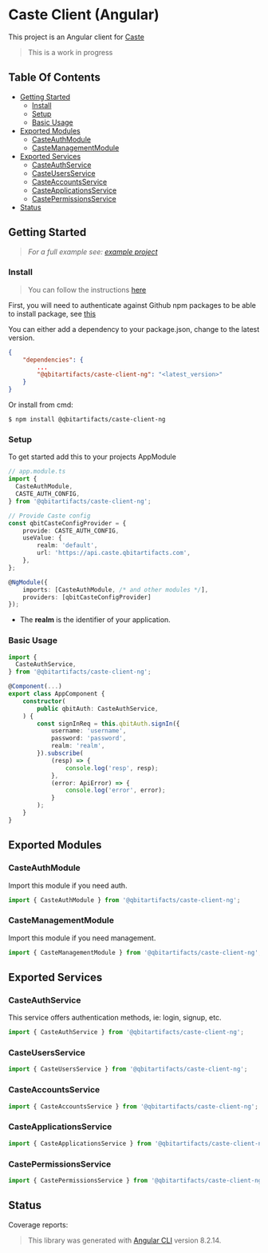 # Caste Client (Angular) <!-- omit in toc -->

This project is an Angular client for [Caste](https://github.com/QbitArtifacts/caste)

> This is a work in progress

## Table Of Contents <!-- omit in toc -->

- [Getting Started](#getting-started)
  - [Install](#install)
  - [Setup](#setup)
  - [Basic Usage](#basic-usage)
- [Exported Modules](#exported-modules)
  - [CasteAuthModule](#casteauthmodule)
  - [CasteManagementModule](#castemanagementmodule)
- [Exported Services](#exported-services)
  - [CasteAuthService](#casteauthservice)
  - [CasteUsersService](#casteusersservice)
  - [CasteAccountsService](#casteaccountsservice)
  - [CasteApplicationsService](#casteapplicationsservice)
  - [CastePermissionsService](#castepermissionsservice)
- [Status](#status)

## Getting Started

> _For a full example see: [example project](../../src)_

### Install

> You can follow the instructions [here](https://github.com/QbitArtifacts/qbit-ng-packages/packages/357576)

First, you will need to authenticate against Github npm packages to be able to install package, see [this][gh-npm-install]

You can either add a dependency to your package.json, change to the latest version.

```json
{
    "dependencies": {
        ...
        "@qbitartifacts/caste-client-ng": "<latest_version>"
    }
}
```

Or install from cmd:

```
$ npm install @qbitartifacts/caste-client-ng
```

### Setup

To get started add this to your projects AppModule

```typescript
// app.module.ts
import {
  CasteAuthModule,
  CASTE_AUTH_CONFIG,
} from '@qbitartifacts/caste-client-ng';

// Provide Caste config
const qbitCasteConfigProvider = {
    provide: CASTE_AUTH_CONFIG,
    useValue: {
        realm: 'default',
        url: 'https://api.caste.qbitartifacts.com',
    },
};

@NgModule({
    imports: [CasteAuthModule, /* and other modules */],
    providers: [qbitCasteConfigProvider]
});
```

* The **realm** is the identifier of your application.

### Basic Usage

```typescript
import {
  CasteAuthService,
} from '@qbitartifacts/caste-client-ng';

@Component(...)
export class AppComponent {
    constructor(
        public qbitAuth: CasteAuthService,
    ) {
        const signInReq = this.qbitAuth.signIn({
            username: 'username',
            password: 'password',
            realm: 'realm',
        }).subscribe(
            (resp) => {
                console.log('resp', resp);
            },
            (error: ApiError) => {
                console.log('error', error);
            }
        );
    }
}
```

## Exported Modules

### CasteAuthModule

Import this module if you need auth.

```ts
import { CasteAuthModule } from '@qbitartifacts/caste-client-ng';
```

### CasteManagementModule

Import this module if you need management.

```ts
import { CasteManagementModule } from '@qbitartifacts/caste-client-ng';
```

## Exported Services

### CasteAuthService

This service offers authentication methods, ie: login, signup, etc.

```ts
import { CasteAuthService } from '@qbitartifacts/caste-client-ng';
```

### CasteUsersService

```ts
import { CasteUsersService } from '@qbitartifacts/caste-client-ng';
```

### CasteAccountsService

```ts
import { CasteAccountsService } from '@qbitartifacts/caste-client-ng';
```

### CasteApplicationsService

```ts
import { CasteApplicationsService } from '@qbitartifacts/caste-client-ng';
```

### CastePermissionsService

```ts
import { CastePermissionsService } from '@qbitartifacts/caste-client-ng';
```

## Status

Coverage reports:

<!-- BADGES_START -->

<!-- BADGES_END -->

> This library was generated with [Angular CLI](https://github.com/angular/angular-cli) version 8.2.14.

<!-- Links -->

[gh-npm-auth]: https://docs.github.com/en/packages/using-github-packages-with-your-projects-ecosystem/configuring-npm-for-use-with-github-packages#authenticating-to-github-packages
[gh-npm-install]: https://docs.github.com/en/packages/using-github-packages-with-your-projects-ecosystem/configuring-npm-for-use-with-github-packages#installing-a-package
